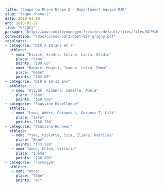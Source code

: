```yaml
---
title: "Coupe du Rhône Etape 2 - Département équipe DIR"
slug: "coupe-rhone-2"
date: 2018-03-10
end: 2018-03-11
lieu: "Grigny"
passage: "http://www.comiterhonegym.fr/sites/default/files/files/ODP%20GRIGNY%20GAF%20(7).pdf"
convocation: "/doc/convoc-cdr2-dept-dir-grigny.pdf"
resultats:
- categorie: "DIR A 10 ans et +"
  athlete:
   - nom: "Eloïse, Sandra, Coline, Laura, Elodie"
     place: "2ème"
     points: "190.00"
   - nom: "Noemie, Magali, Jeanne, Leica, Emma"
     place: "6ème"
     points: "182.60"
- categorie: "DIR B 10-13 ans"
  athlete:
   - nom: "Aliyah, Rihanna, Camille, Adele"
     place: "2ème"
     points: "169.600"
- categorie: "Poussine Excellence"
  athlete:
   - nom: "Luna, Ambre, Garance L, Garance T, Lili"
     place: "1ère"
     points: "166.700"
- categorie: "Poussine Honneur"
  athlete:
   - nom: "Ysée, Violette, Izia, Iliana, Mathilde"
     place: "8ème"
     points: "143.500"
   - nom: "Anna, Chloé, Victoria"
     place: "13ème"
     points: "130.800"
- categorie: "Formagym"
  athlete:
   - nom: "Anna"
     place: "7ème"
     points: "47"
---
```

